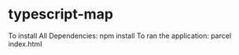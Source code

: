 # typescript-map
To install All Dependencies: npm install
To ran the application: parcel index.html

